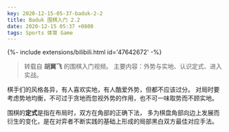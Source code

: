 ```yaml
---
key: 2020-12-15-05-37-baduk-2-2
title: Baduk 围棋入门 2.2
date: 2020-12-15 05:37 +0800
tags: Sports 体育 Game
---
```


<div>{%- include extensions/bilibili.html id='47642672' -%}</div>

> 转载自 **胡翼飞** 的围棋入门视频。
> 主要内容：外势与实地、认识定式、进入实战。

棋手们的风格各异，有人喜欢实地，有人酷爱外势，但都不应该过分。
对局时要考虑势地均衡，不可过于贪地而忽视外势的作用，也不可一味取势而不顾实地。

围棋的**定式**是指在布局时，双方在角部的正确下法，
多为棋盘角部向边上发展而衍生的变化，是在对弈者不断实践的基础上形成的局部黑白双方最佳对应手法。

<!--more-->
